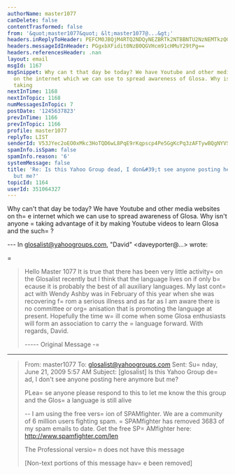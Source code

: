 ```yaml
---
authorName: master1077
canDelete: false
contentTrasformed: false
from: '&quot;master1077&quot; &lt;master1077@...&gt;'
headers.inReplyToHeader: PEFCM0JBQjM4RTQ2NDQyNEZBRTk2NTBBNTU2NzNEMTkzQGRhdmlkPg==
headers.messageIdInHeader: PGgxbXFidit0NzB0QGVHcm91cHMuY29tPg==
headers.referencesHeader: .nan
layout: email
msgId: 1167
msgSnippet: Why can t that day be today? We have Youtube and other media websites
  on the internet which we can use to spread awareness of Glosa. Why isn t anyone
  taking
nextInTime: 1168
nextInTopic: 1168
numMessagesInTopic: 7
postDate: '1245637823'
prevInTime: 1166
prevInTopic: 1166
profile: master1077
replyTo: LIST
senderId: V53JYec2oEO0xMkc3HoTQD6wL8PqE9rKqpscp4Pe5GgKcPq3zAFTywBQgNYVSjFMAaNET0fL19hoG4fcZVA_7Oi50rHt7XFHYB8
spamInfo.isSpam: false
spamInfo.reason: '6'
systemMessage: false
title: 'Re: Is this Yahoo Group dead, I don&#39;t see anyone posting here anymore
  but me?'
topicId: 1164
userId: 351064327
---
```


Why can't that day be today? We have Youtube and other media websites on th=
e internet which we can use to spread awareness of Glosa. Why isn't anyone =
taking advantage of it by making Youtube videos to learn Glosa and the such=
?

--- In glosalist@yahoogroups.com, "David" <daveyporter@...> wrote:
>
> 
=
> Hello Master 1077
>   It is true that there has been very little activity=
 on the Glosalist recently but I think that the language lives on if only b=
ecause it is probably the best of all auxiliary languages.
>   My last cont=
act with Wendy Ashby was in February of this year when she was recovering f=
rom a serious illness and as far as I am aware there is no committee or org=
anisation that is promoting the language at present.   Hopefully the time w=
ill come when some Glosa enthusiasts will form an association to carry the =
language forward.
>    With regards,   David.
> 
> ----- Original Message -=
---- 
>   From: master1077 
>   To: glosalist@yahoogroups.com 
>   Sent: Su=
nday, June 21, 2009 5:57 AM
>   Subject: [glosalist] Is this Yahoo Group de=
ad, I don't see anyone posting here anymore but me?
> 
> 
> 
> 
> 
>   PLea=
se anyone please respond to this to let me know the this group and the Glos=
a language is still alive
> 
> 
> 
>   
> 
> -- 
> I am using the free vers=
ion of SPAMfighter.
> We are a community of 6 million users fighting spam.
=
> SPAMfighter has removed 3683 of my spam emails to date.
> Get the free SP=
AMfighter here: http://www.spamfighter.com/len
> 
> The Professional versio=
n does not have this message
> 
> 
> [Non-text portions of this message hav=
e been removed]
>



